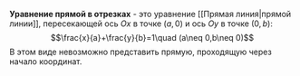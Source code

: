 **Уравнение прямой в отрезках** - это уравнение [[Прямая линия|прямой линии]], пересекающей ось $Ox$ в точке $(a,0)$ и ось $Oy$ в точке $(0,b)$:$$\frac{x}{a}+\frac{y}{b}=1\quad (a\neq 0,b\neq 0)$$В этом виде невозможно представить прямую, проходящую через начало координат.